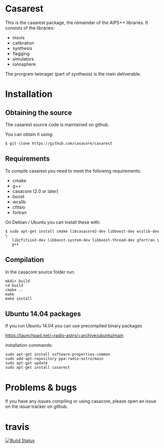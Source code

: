 
# Casarest

This is the casarest package, the remainder of the AIPS++
libraries. It consists of the libraries:
 * msvis
 * calibration
 * synthesis
 * flagging
 * simulators
 * ionosphere

The prorgram lwimager (part of synthesis) is the main deliverable.


# Installation

## Obtaining the source

The casarest source code is maintained on github.

You can obtain it using:

```
$ git clone https://github.com/casacore/casarest
```

## Requirements

To compile casarest you need to meet the following requirements:


* cmake
* g++
* casacore (2.0 or later)
* boost
* wcslib
* cfitsio
* fortran 

On Debian / Ubuntu you can install these with:
``` 
$ sudo apt-get install cmake libcasacore2-dev libboost-dev wcslib-dev \
   libcfitsio3-dev libboost-system-dev libboost-thread-dev gfortran \
   g++
```

## Compilation

In the casacore source folder run:
```
mkdir build
cd build
cmake ..
make 
make install
```

## Ubuntu 14.04 packages

If you run Ubuntu 14.04 you can use precompiled binary packages

https://launchpad.net/~radio-astro/+archive/ubuntu/main

installation commands:
```
sudo apt-get install software-properties-common
sudo add-apt-repository ppa:radio-astro/main
sudo apt-get update
sudo apt-get install casarest
```


# Problems & bugs

If you have any issues compiling or using casacore, please open an issue on
the issue tracker on github.


# travis

[![Build Status](https://travis-ci.org/casacore/casarest.svg?branch=master)](https://travis-ci.org/casacore/casarest)

